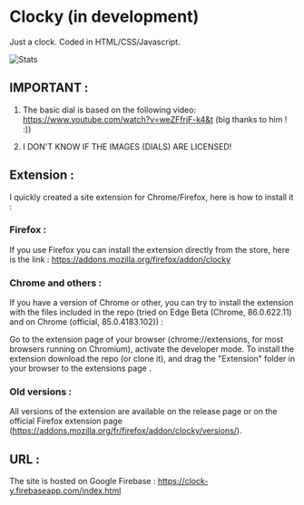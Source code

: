 # Clocky (in development)
Just a clock.
Coded in HTML/CSS/Javascript.

![Stats](https://clock-y.firebaseapp.com/resources/stats.svg)

## IMPORTANT :

1. The basic dial is based on the following video: https://www.youtube.com/watch?v=weZFfrjF-k4&t (big thanks to him ! :))

2. I DON'T KNOW IF THE IMAGES (DIALS) ARE LICENSED!

## Extension :
I quickly created a site extension for Chrome/Firefox, here is how to install it : 

### Firefox : 
If you use Firefox you can install the extension directly from the store, here is the link : https://addons.mozilla.org/firefox/addon/clocky

### Chrome and others :
If you have a version of Chrome or other, you can try to install the extension with the files included in the repo (tried on Edge Beta (Chrome, 86.0.622.11) and on Chrome (official, 85.0.4183.102)) :

Go to the extension page of your browser (chrome://extensions, for most browsers running on Chromium), activate the developer mode. To install the extension download the repo (or clone it), and drag the "Extension" folder in your browser to the extensions page .

### Old versions :
All versions of the extension are available on the release page or on the official Firefox extension page (https://addons.mozilla.org/fr/firefox/addon/clocky/versions/).

## URL :

The site is hosted on Google Firebase : https://clock-y.firebaseapp.com/index.html
